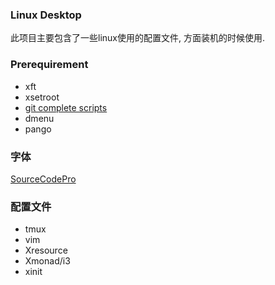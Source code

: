 [sourceCodePro]: https://github.com/adobe-fonts/source-code-pro "Source Code Pro Website"
[gitcomplete]: https://github.com/git/git/tree/master/contrib/completion "Git Complete Scripts"
### Linux Desktop  
此项目主要包含了一些linux使用的配置文件, 方面装机的时候使用.  
  
### Prerequirement  
* xft  
* xsetroot
* [git complete scripts][gitcomplete]
* dmenu
* pango
  
### 字体  
[SourceCodePro][sourceCodePro]  
  
### 配置文件  
* tmux  
* vim  
* Xresource  
* Xmonad/i3
* xinit
